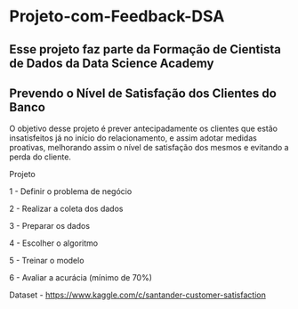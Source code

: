 # Projeto-com-Feedback-DSA

## Esse projeto faz parte da Formação de Cientista de Dados da Data Science Academy

## Prevendo o Nível de Satisfação dos Clientes do Banco

O objetivo desse projeto é prever antecipadamente os clientes que estão insatisfeitos já no início do relacionamento, 
e assim adotar medidas proativas, melhorando assim o nível de satisfação dos mesmos e evitando a perda do cliente. 

Projeto

1 - Definir o problema de negócio

2 - Realizar a coleta dos dados

3 - Preparar os dados

4 - Escolher o algoritmo

5 - Treinar o modelo

6 - Avaliar a acurácia (mínimo de 70%)


Dataset - https://www.kaggle.com/c/santander-customer-satisfaction
